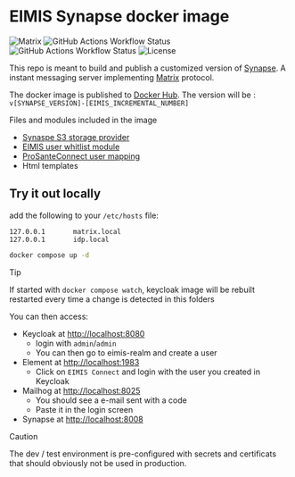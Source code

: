 # EIMIS Synapse docker image

![Matrix](https://img.shields.io/badge/matrix-000000?logo=Matrix&logoColor=white)
![GitHub Actions Workflow Status](https://img.shields.io/github/actions/workflow/status/eimis-ans/eimis-synapse-image/lint.yml?label=lint&logo=github)
![GitHub Actions Workflow Status](https://img.shields.io/github/actions/workflow/status/eimis-ans/eimis-synapse-image/publish.yml?label=publish&logo=github&branch=main)
![License](https://img.shields.io/badge/license-MIT-blue.svg)

This repo is meant to build and publish a customized version of [Synapse](https://github.com/element-hq/synapse/). A instant messaging server implementing [Matrix](https://matrix.org/) protocol.

The docker image is published to [Docker Hub](https://hub.docker.com/r/eimisans/synapse). The version will be :
`v[SYNAPSE_VERSION]-[EIMIS_INCREMENTAL_NUMBER]`

Files and modules included in the image

- [Synaspe S3 storage provider](https://github.com/matrix-org/synapse-s3-storage-provider)
- [EIMIS user whitlist module](https://github.com/eimis-ans/white-list-synapse-module)
- [ProSanteConnect user mapping](https://github.com/eimis-ans/eimis-prosante-connect-module)
- Html templates

## Try it out locally

add the following to your `/etc/hosts` file:

```text
127.0.0.1       matrix.local
127.0.0.1       idp.local
```

```bash
docker compose up -d
```

> [!TIP]
> If started with `docker compose watch`, keycloak image will be rebuilt restarted every time a change is detected in this folders

You can then access:

- Keycloak at [http://localhost:8080](http://localhost:8080)
  - login with `admin`/`admin`
  - You can then go to eimis-realm and create a user
- Element at [http://localhost:1983](http://localhost:1983)
  - Click on `EIMIS Connect` and login with the user you created in Keycloak
- Mailhog at [http://localhost:8025](http://localhost:8025)
  - You should see a e-mail sent with a code
  - Paste it in the login screen
- Synapse at [http://localhost:8008](http://localhost:8008)

> [!CAUTION]
> The dev / test environment is pre-configured with secrets and certificats that should obviously not be used in production.
